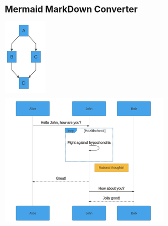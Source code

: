 # Mermaid MarkDown Converter

![Sample Flowchart](images/flowchart_mmd.png)

![Sample Sequence](images/sequence_mmd.png)
